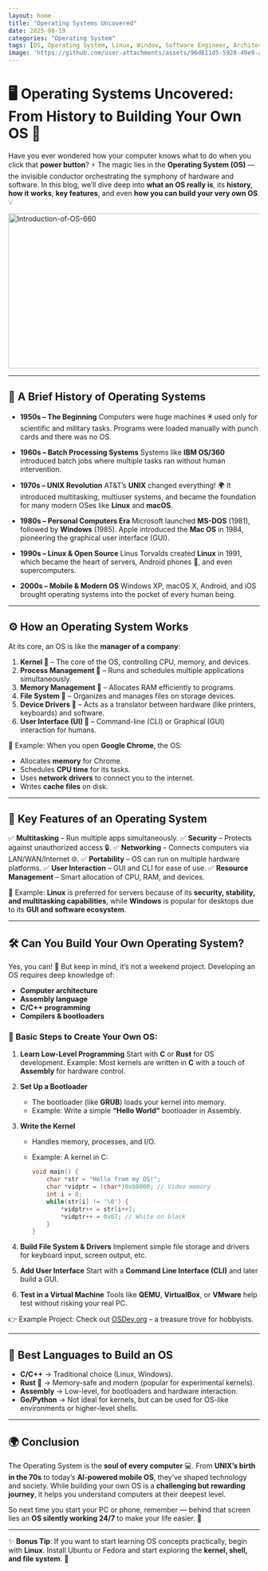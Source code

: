 ```yaml
---
layout: home
title: "Operating Systems Uncovered"
date: 2025-08-19
categories: "Operating System"
tags: [OS, Operating System, Linux, Window, Software Engineer, Architecture]
image: 'https://github.com/user-attachments/assets/96d611d5-5928-40e9-ad03-889f365bf555'
---
```


# 🖥️ Operating Systems Uncovered: From History to Building Your Own OS 🚀

Have you ever wondered how your computer knows what to do when you click that **power button**? ⚡ The magic lies in the **Operating System (OS)** — the invisible conductor orchestrating the symphony of hardware and software. In this blog, we’ll dive deep into **what an OS really is**, its **history**, **how it works**, **key features**, and even **how you can build your very own OS**. 💡

<img width="660" height="310" alt="Introduction-of-OS-660" src="https://github.com/user-attachments/assets/96d611d5-5928-40e9-ad03-889f365bf555" />

---

## 📜 A Brief History of Operating Systems

* **1950s – The Beginning**
  Computers were huge machines 🖲️ used only for scientific and military tasks. Programs were loaded manually with punch cards and there was no OS.

* **1960s – Batch Processing Systems**
  Systems like **IBM OS/360** introduced batch jobs where multiple tasks ran without human intervention.

* **1970s – UNIX Revolution**
  AT\&T’s **UNIX** changed everything! 🌍 It introduced multitasking, multiuser systems, and became the foundation for many modern OSes like **Linux** and **macOS**.

* **1980s – Personal Computers Era**
  Microsoft launched **MS-DOS** (1981), followed by **Windows** (1985). Apple introduced the **Mac OS** in 1984, pioneering the graphical user interface (GUI).

* **1990s – Linux & Open Source**
  Linus Torvalds created **Linux** in 1991, which became the heart of servers, Android phones 📱, and even supercomputers.

* **2000s – Mobile & Modern OS**
  Windows XP, macOS X, Android, and iOS brought operating systems into the pocket of every human being.

---

## ⚙️ How an Operating System Works

At its core, an OS is like the **manager of a company**:

1. **Kernel 👑** – The core of the OS, controlling CPU, memory, and devices.
2. **Process Management 🔄** – Runs and schedules multiple applications simultaneously.
3. **Memory Management 🧠** – Allocates RAM efficiently to programs.
4. **File System 📂** – Organizes and manages files on storage devices.
5. **Device Drivers 🔌** – Acts as a translator between hardware (like printers, keyboards) and software.
6. **User Interface (UI) 🎨** – Command-line (CLI) or Graphical (GUI) interaction for humans.

📌 Example: When you open **Google Chrome**, the OS:

* Allocates **memory** for Chrome.
* Schedules **CPU time** for its tasks.
* Uses **network drivers** to connect you to the internet.
* Writes **cache files** on disk.

---

## 🌟 Key Features of an Operating System

✅ **Multitasking** – Run multiple apps simultaneously.
✅ **Security** – Protects against unauthorized access 🔒.
✅ **Networking** – Connects computers via LAN/WAN/Internet 🌐.
✅ **Portability** – OS can run on multiple hardware platforms.
✅ **User Interaction** – GUI and CLI for ease of use.
✅ **Resource Management** – Smart allocation of CPU, RAM, and devices.

📌 Example: **Linux** is preferred for servers because of its **security, stability, and multitasking capabilities**, while **Windows** is popular for desktops due to its **GUI and software ecosystem**.

---

## 🛠️ Can You Build Your Own Operating System?

Yes, you can! 🎯 But keep in mind, it’s not a weekend project. Developing an OS requires deep knowledge of:

* **Computer architecture**
* **Assembly language**
* **C/C++ programming**
* **Compilers & bootloaders**

### 🔑 Basic Steps to Create Your Own OS:

1. **Learn Low-Level Programming**
   Start with **C** or **Rust** for OS development.
   Example: Most kernels are written in **C** with a touch of **Assembly** for hardware control.

2. **Set Up a Bootloader**

   * The bootloader (like **GRUB**) loads your kernel into memory.
   * Example: Write a simple **“Hello World”** bootloader in Assembly.

3. **Write the Kernel**

   * Handles memory, processes, and I/O.
   * Example: A kernel in C:

     ```c
     void main() {
         char *str = "Hello from my OS!";
         char *vidptr = (char*)0xb8000; // Video memory
         int i = 0;
         while(str[i] != '\0') {
             *vidptr++ = str[i++];
             *vidptr++ = 0x07; // White on black
         }
     }
     ```

4. **Build File System & Drivers**
   Implement simple file storage and drivers for keyboard input, screen output, etc.

5. **Add User Interface**
   Start with a **Command Line Interface (CLI)** and later build a GUI.

6. **Test in a Virtual Machine**
   Tools like **QEMU**, **VirtualBox**, or **VMware** help test without risking your real PC.

👉 Example Project: Check out [OSDev.org](https://wiki.osdev.org) – a treasure trove for hobbyists.

---

## 🎯 Best Languages to Build an OS

* **C/C++** → Traditional choice (Linux, Windows).
* **Rust 🦀** → Memory-safe and modern (popular for experimental kernels).
* **Assembly** → Low-level, for bootloaders and hardware interaction.
* **Go/Python** → Not ideal for kernels, but can be used for OS-like environments or higher-level shells.

---

## 🌍 Conclusion

The Operating System is the **soul of every computer** 💻. From **UNIX’s birth in the 70s** to today’s **AI-powered mobile OS**, they’ve shaped technology and society. While building your own OS is a **challenging but rewarding journey**, it helps you understand computers at their deepest level.

So next time you start your PC or phone, remember — behind that screen lies an **OS silently working 24/7** to make your life easier. 🚀

---

✨ **Bonus Tip**: If you want to start learning OS concepts practically, begin with **Linux**. Install Ubuntu or Fedora and start exploring the **kernel, shell, and file system**. 🐧
